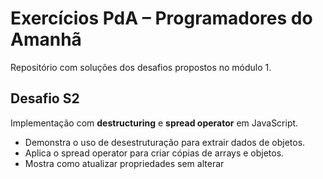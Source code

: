 # Exercícios PdA – Programadores do Amanhã

Repositório com soluções dos desafios propostos no módulo 1.

## Desafio S2

Implementação com **destructuring** e **spread operator** em JavaScript.

- Demonstra o uso de desestruturação para extrair dados de objetos.  
- Aplica o spread operator para criar cópias de arrays e objetos.  
- Mostra como atualizar propriedades sem alterar
